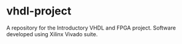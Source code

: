 # vhdl-project
A repository for the Introductory VHDL and FPGA project. Software developed using Xilinx Vivado suite.

